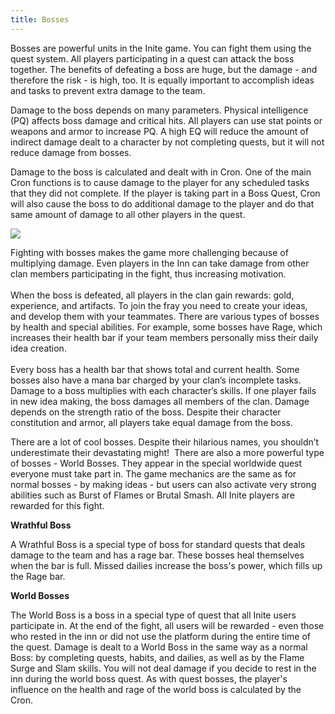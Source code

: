 ```yaml
---
title: Bosses
---
```

Bosses are powerful units in the Inite game. You can fight them using the quest system. All players participating in a quest can attack the boss together. The benefits of defeating a boss are huge, but the damage - and therefore the risk - is high, too. It is equally important to accomplish ideas and tasks to prevent extra damage to the team.  

Damage to the boss depends on many parameters. Physical intelligence (PQ) affects boss damage and critical hits. All players can use stat points or weapons and armor to increase PQ. A high EQ will reduce the amount of indirect damage dealt to a character by not completing quests, but it will not reduce damage from bosses.

Damage to the boss is calculated and dealt with in Cron. One of the main Cron functions is to cause damage to the player for any scheduled tasks that they did not complete. If the player is taking part in a Boss Quest, Cron will also cause the boss to do additional damage to the player and do that same amount of damage to all other players in the quest.  

![](/img/undraw_docusaurus_react.svg)

Fighting with bosses makes the game more challenging because of multiplying damage. Even players in the Inn can take damage from other clan members participating in the fight, thus increasing motivation.\
\
When the boss is defeated, all players in the clan gain rewards: gold, experience, and artifacts. To join the fray you need to create your ideas, and develop them with your teammates. There are various types of bosses by health and special abilities. For example, some bosses have Rage, which increases their health bar if your team members personally miss their daily idea creation.  \
\
Every boss has a health bar that shows total and current health. Some bosses also have a mana bar charged by your clan’s incomplete tasks.  Damage to a boss multiplies with each character’s skills. If one player fails in new idea making, the boss damages all members of the clan. Damage depends on the strength ratio of the boss. Despite their character constitution and armor, all players take equal damage from the boss.  

There are a lot of cool bosses. Despite their hilarious names, you shouldn’t underestimate their devastating might!  There are also a more powerful type of bosses - World Bosses. They appear in the special worldwide quest everyone must take part in. The game mechanics are the same as for normal bosses - by making ideas - but users can also activate very strong abilities such as Burst of Flames or Brutal Smash. All Inite players are rewarded for this fight.



**Wrathful Boss**             

A Wrathful Boss is a special type of boss for standard quests that deals damage to the team and has a rage bar. These bosses heal themselves when the bar is full. Missed dailies increase the boss's power, which fills up the Rage bar.



**World Bosses**

The World Boss is a boss in a special type of quest that all Inite users participate in. At the end of the fight, all users will be rewarded - even those who rested in the inn or did not use the platform during the entire time of the quest. Damage is dealt to a World Boss in the same way as a normal Boss: by completing quests, habits, and dailies, as well as by the Flame Surge and Slam skills. You will not deal damage if you decide to rest in the inn during the world boss quest. As with quest bosses, the player's influence on the health and rage of the world boss is calculated by the Cron.



<!--EndFragment-->